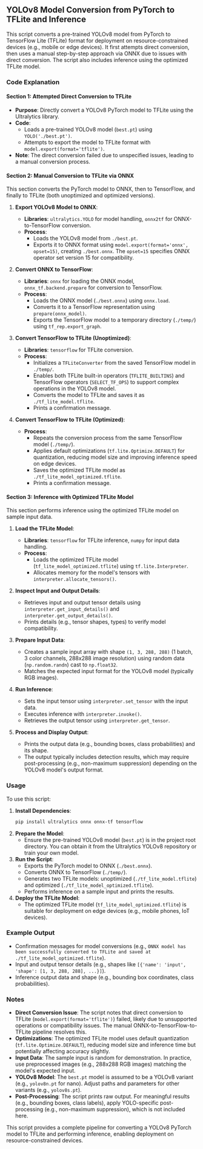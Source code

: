 ## YOLOv8 Model Conversion from PyTorch to TFLite and Inference

This script converts a pre-trained YOLOv8 model from PyTorch to TensorFlow Lite (TFLite) format for deployment on resource-constrained devices (e.g., mobile or edge devices). It first attempts direct conversion, then uses a manual step-by-step approach via ONNX due to issues with direct conversion. The script also includes inference using the optimized TFLite model.

### Code Explanation

#### Section 1: Attempted Direct Conversion to TFLite
- **Purpose**: Directly convert a YOLOv8 PyTorch model to TFLite using the Ultralytics library.
- **Code**:
  - Loads a pre-trained YOLOv8 model (`best.pt`) using `YOLO('./best.pt')`.
  - Attempts to export the model to TFLite format with `model.export(format='tflite')`.
- **Note**: The direct conversion failed due to unspecified issues, leading to a manual conversion process.

#### Section 2: Manual Conversion to TFLite via ONNX
This section converts the PyTorch model to ONNX, then to TensorFlow, and finally to TFLite (both unoptimized and optimized versions).

1. **Export YOLOv8 Model to ONNX**:
   - **Libraries**: `ultralytics.YOLO` for model handling, `onnx2tf` for ONNX-to-TensorFlow conversion.
   - **Process**:
     - Loads the YOLOv8 model from `./best.pt`.
     - Exports it to ONNX format using `model.export(format='onnx', opset=15)`, creating `./best.onnx`. The `opset=15` specifies ONNX operator set version 15 for compatibility.

2. **Convert ONNX to TensorFlow**:
   - **Libraries**: `onnx` for loading the ONNX model, `onnx_tf.backend.prepare` for conversion to TensorFlow.
   - **Process**:
     - Loads the ONNX model (`./best.onnx`) using `onnx.load`.
     - Converts it to a TensorFlow representation using `prepare(onnx_model)`.
     - Exports the TensorFlow model to a temporary directory (`./temp/`) using `tf_rep.export_graph`.

3. **Convert TensorFlow to TFLite (Unoptimized)**:
   - **Libraries**: `tensorflow` for TFLite conversion.
   - **Process**:
     - Initializes a `TFLiteConverter` from the saved TensorFlow model in `./temp/`.
     - Enables both TFLite built-in operators (`TFLITE_BUILTINS`) and TensorFlow operators (`SELECT_TF_OPS`) to support complex operations in the YOLOv8 model.
     - Converts the model to TFLite and saves it as `./tf_lite_model.tflite`.
     - Prints a confirmation message.

4. **Convert TensorFlow to TFLite (Optimized)**:
   - **Process**:
     - Repeats the conversion process from the same TensorFlow model (`./temp/`).
     - Applies default optimizations (`tf.lite.Optimize.DEFAULT`) for quantization, reducing model size and improving inference speed on edge devices.
     - Saves the optimized TFLite model as `./tf_lite_model_optimized.tflite`.
     - Prints a confirmation message.

#### Section 3: Inference with Optimized TFLite Model
This section performs inference using the optimized TFLite model on sample input data.

1. **Load the TFLite Model**:
   - **Libraries**: `tensorflow` for TFLite inference, `numpy` for input data handling.
   - **Process**:
     - Loads the optimized TFLite model (`tf_lite_model_optimized.tflite`) using `tf.lite.Interpreter`.
     - Allocates memory for the model's tensors with `interpreter.allocate_tensors()`.

2. **Inspect Input and Output Details**:
   - Retrieves input and output tensor details using `interpreter.get_input_details()` and `interpreter.get_output_details()`.
   - Prints details (e.g., tensor shapes, types) to verify model compatibility.

3. **Prepare Input Data**:
   - Creates a sample input array with shape `(1, 3, 288, 288)` (1 batch, 3 color channels, 288x288 image resolution) using random data (`np.random.randn`) cast to `np.float32`.
   - Matches the expected input format for the YOLOv8 model (typically RGB images).

4. **Run Inference**:
   - Sets the input tensor using `interpreter.set_tensor` with the input data.
   - Executes inference with `interpreter.invoke()`.
   - Retrieves the output tensor using `interpreter.get_tensor`.

5. **Process and Display Output**:
   - Prints the output data (e.g., bounding boxes, class probabilities) and its shape.
   - The output typically includes detection results, which may require post-processing (e.g., non-maximum suppression) depending on the YOLOv8 model's output format.

### Usage

To use this script:
1. **Install Dependencies**:
   ```bash
   pip install ultralytics onnx onnx-tf tensorflow
   ```
2. **Prepare the Model**:
   - Ensure the pre-trained YOLOv8 model (`best.pt`) is in the project root directory. You can obtain it from the Ultralytics YOLOv8 repository or train your own model.
3. **Run the Script**:
   - Exports the PyTorch model to ONNX (`./best.onnx`).
   - Converts ONNX to TensorFlow (`./temp/`).
   - Generates two TFLite models: unoptimized (`./tf_lite_model.tflite`) and optimized (`./tf_lite_model_optimized.tflite`).
   - Performs inference on a sample input and prints the results.
4. **Deploy the TFLite Model**:
   - The optimized TFLite model (`tf_lite_model_optimized.tflite`) is suitable for deployment on edge devices (e.g., mobile phones, IoT devices).

### Example Output
- Confirmation messages for model conversions (e.g., `ONNX model has been successfully converted to TFLite and saved at ./tf_lite_model_optimized.tflite`).
- Input and output tensor details (e.g., shapes like `[{'name': 'input', 'shape': [1, 3, 288, 288], ...}]`).
- Inference output data and shape (e.g., bounding box coordinates, class probabilities).

### Notes
- **Direct Conversion Issue**: The script notes that direct conversion to TFLite (`model.export(format='tflite')`) failed, likely due to unsupported operations or compatibility issues. The manual ONNX-to-TensorFlow-to-TFLite pipeline resolves this.
- **Optimizations**: The optimized TFLite model uses default quantization (`tf.lite.Optimize.DEFAULT`), reducing model size and inference time but potentially affecting accuracy slightly.
- **Input Data**: The sample input is random for demonstration. In practice, use preprocessed images (e.g., 288x288 RGB images) matching the model's expected input.
- **YOLOv8 Model**: The `best.pt` model is assumed to be a YOLOv8 variant (e.g., `yolov8n.pt` for nano). Adjust paths and parameters for other variants (e.g., `yolov8s.pt`).
- **Post-Processing**: The script prints raw output. For meaningful results (e.g., bounding boxes, class labels), apply YOLO-specific post-processing (e.g., non-maximum suppression), which is not included here.

This script provides a complete pipeline for converting a YOLOv8 PyTorch model to TFLite and performing inference, enabling deployment on resource-constrained devices.

